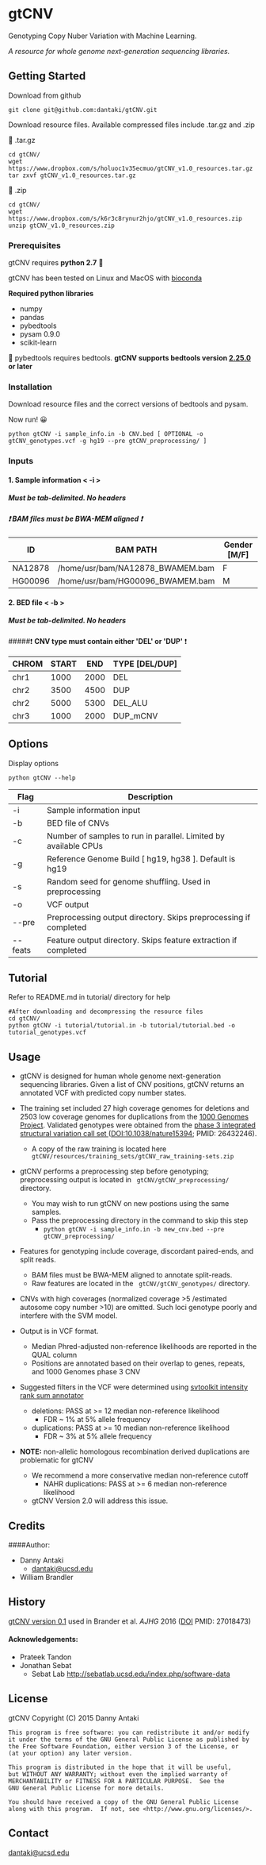 gtCNV
=====
Genotyping Copy Nuber Variation with Machine Learning. 

*A resource for whole genome next-generation sequencing libraries.* 

## Getting Started

Download from github
``` 
git clone git@github.com:dantaki/gtCNV.git
```
Download resource files. Available compressed files include .tar.gz and .zip 

:floppy_disk: .tar.gz
```
cd gtCNV/
wget https://www.dropbox.com/s/holuoc1v35ecmuo/gtCNV_v1.0_resources.tar.gz
tar zxvf gtCNV_v1.0_resources.tar.gz
```
:floppy_disk: .zip
```
cd gtCNV/ 
wget https://www.dropbox.com/s/k6r3c8rynur2hjo/gtCNV_v1.0_resources.zip
unzip gtCNV_v1.0_resources.zip
```
### Prerequisites 

gtCNV requires **python 2.7** :snake:

gtCNV has been tested on Linux and MacOS with [bioconda](https://bioconda.github.io/)

**Required python libraries**

* numpy
* pandas
* pybedtools 
* pysam 0.9.0 
* scikit-learn


:wrench: pybedtools requires bedtools. **gtCNV supports bedtools version [2.25.0](https://github.com/arq5x/bedtools2/releases) or later**

### Installation

Download resource files and the correct versions of bedtools and pysam. 

Now run! :grinning:

```
python gtCNV -i sample_info.in -b CNV.bed [ OPTIONAL -o gtCNV_genotypes.vcf -g hg19 --pre gtCNV_preprocessing/ ]
```
### Inputs

#### 1. Sample information < -i >

##### Must be tab-delimited. No headers

##### :heavy_exclamation_mark: **BAM files must be BWA-MEM aligned** :heavy_exclamation_mark:

ID | BAM PATH | Gender [M/F]
--- | --- | --- 
NA12878 | /home/usr/bam/NA12878_BWAMEM.bam | F
HG00096 | /home/usr/bam/HG00096_BWAMEM.bam | M

#### 2. BED file < -b > 

##### Must be tab-delimited. No headers

#####:heavy_exclamation_mark: **CNV type must contain either 'DEL' or 'DUP'** :heavy_exclamation_mark:

CHROM | START | END | TYPE [DEL/DUP]
--- | --- | --- | --- 
chr1 | 1000 | 2000 | DEL 
chr2 | 3500 | 4500 | DUP
chr2 | 5000 | 5300 | DEL_ALU
chr3 | 1000 | 2000 | DUP_mCNV

## Options

Display options

```
python gtCNV --help
```

Flag | Description
--- | ------------
-i | Sample information input
-b | BED file of CNVs
-c | Number of samples to run in parallel. Limited by available CPUs
-g | Reference Genome Build [ hg19, hg38 ]. Default is hg19
-s | Random seed for genome shuffling. Used in preprocessing
-o | VCF output 
--pre | Preprocessing output directory. Skips preprocessing if completed
--feats | Feature output directory. Skips feature extraction if completed

## Tutorial

Refer to README.md in tutorial/ directory for help

```
#After downloading and decompressing the resource files
cd gtCNV/
python gtCNV -i tutorial/tutorial.in -b tutorial/tutorial.bed -o tutorial_genotypes.vcf
```

## Usage 

* gtCNV is designed for human whole genome next-generation sequencing libraries. Given a list of CNV positions, gtCNV returns an annotated VCF with predicted copy number states.

* The training set included 27 high coverage genomes for deletions and 2503 low coverage genomes for duplications from the [1000 Genomes Project](http://www.1000genomes.org/). Validated genotypes were obtained from the [phase 3 integrated structural variation call set ](ftp://ftp-trace.ncbi.nih.gov/1000genomes/ftp/phase3/integrated_sv_map/ALL.wgs.integrated_sv_map_v2.20130502.svs.genotypes.vcf.gz)([DOI:10.1038/nature15394](http://dx.doi.org/10.1038%2Fnature15394); PMID:    26432246). 

   * A copy of the raw training is located here ` gtCNV/resources/training_sets/gtCNV_raw_training-sets.zip`

* gtCNV performs a preprocessing step before genotyping; preprocessing output is located in ` gtCNV/gtCNV_preprocessing/` directory. 
   * You may wish to run gtCNV on new postions using the same samples. 
   * Pass the preprocessing directory in the command to skip this step 
      * `python gtCNV -i sample_info.in -b new_cnv.bed --pre gtCNV_preprocessing/`

* Features for genotyping include coverage, discordant paired-ends, and split reads. 
   * BAM files must be BWA-MEM aligned to annotate split-reads. 
   * Raw features are located in the ` gtCNV/gtCNV_genotypes/` directory. 

* CNVs with high coverages (normalized coverage >5 /estimated autosome copy number >10) are omitted. Such loci genotype poorly and interfere with the SVM model. 

* Output is in VCF format. 
   * Median Phred-adjusted non-reference likelihoods are reported in the QUAL column
   * Positions are annotated based on their overlap to genes, repeats, and 1000 Genomes phase 3 CNV

* Suggested filters in the VCF were determined using [svtoolkit intensity rank sum annotator](http://gatkforums.broadinstitute.org/gatk/discussion/2715/documentation-for-intensityranksum-annotator)
   * deletions: PASS at >= 12 median non-reference likelihood 
      * FDR ~ 1% at 5% allele frequency
   * duplications: PASS at >= 10 median non-reference likelihood
      * FDR ~ 3% at 5% allele frequency

* **NOTE:** non-allelic homologous recombination derived duplications are problematic for gtCNV
   * We recommend a more conservative median non-reference cutoff
      * NAHR duplications: PASS at >= 6 median non-reference likelihood
   * gtCNV Version 2.0 will address this issue. 

## Credits

####Author:

* Danny Antaki
    * dantaki@ucsd.edu
* William Brandler

## History

[gtCNV version 0.1](https://github.com/dantaki/gtCNV/tree/Version-0.1) used in Brander et al. *AJHG* 2016 ([DOI](http://dx.doi.org/10.1016/j.ajhg.2016.02.018) PMID:    27018473)

#### Acknowledgements: 

* Prateek Tandon 
* Jonathan Sebat
    * Sebat Lab http://sebatlab.ucsd.edu/index.php/software-data

## License

gtCNV
    Copyright (C) 2015  Danny Antaki

    This program is free software: you can redistribute it and/or modify
    it under the terms of the GNU General Public License as published by
    the Free Software Foundation, either version 3 of the License, or
    (at your option) any later version.

    This program is distributed in the hope that it will be useful,
    but WITHOUT ANY WARRANTY; without even the implied warranty of
    MERCHANTABILITY or FITNESS FOR A PARTICULAR PURPOSE.  See the
    GNU General Public License for more details.

    You should have received a copy of the GNU General Public License
    along with this program.  If not, see <http://www.gnu.org/licenses/>.

Contact
------
dantaki@ucsd.edu 
